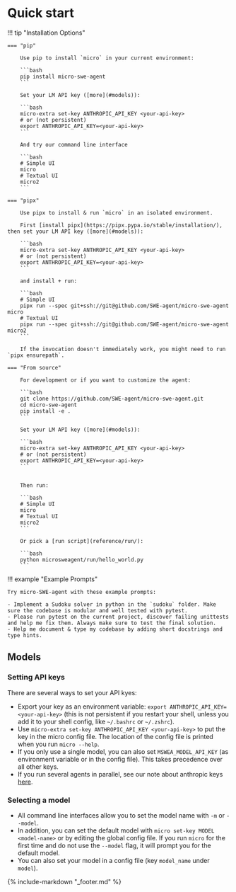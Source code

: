# Quick start

!!! tip "Installation Options"

    === "pip"

        Use pip to install `micro` in your current environment:

        ```bash
        pip install micro-swe-agent
        ```

        Set your LM API key ([more](#models)):

        ```bash
        micro-extra set-key ANTHROPIC_API_KEY <your-api-key>
        # or (not persistent)
        export ANTHROPIC_API_KEY=<your-api-key>
        ```

        And try our command line interface

        ```bash
        # Simple UI
        micro
        # Textual UI
        micro2
        ```

    === "pipx"

        Use pipx to install & run `micro` in an isolated environment.

        First [install pipx](https://pipx.pypa.io/stable/installation/), then set your LM API key ([more](#models)):

        ```bash
        micro-extra set-key ANTHROPIC_API_KEY <your-api-key>
        # or (not persistent)
        export ANTHROPIC_API_KEY=<your-api-key>
        ```

        and install + run:

        ```bash
        # Simple UI
        pipx run --spec git+ssh://git@github.com/SWE-agent/micro-swe-agent micro
        # Textual UI
        pipx run --spec git+ssh://git@github.com/SWE-agent/micro-swe-agent micro2
        ```

        If the invocation doesn't immediately work, you might need to run `pipx ensurepath`.

    === "From source"

        For development or if you want to customize the agent:

        ```bash
        git clone https://github.com/SWE-agent/micro-swe-agent.git
        cd micro-swe-agent
        pip install -e .
        ```

        Set your LM API key ([more](#models)):

        ```bash
        micro-extra set-key ANTHROPIC_API_KEY <your-api-key>
        # or (not persistent)
        export ANTHROPIC_API_KEY=<your-api-key>
        ```


        Then run:

        ```bash
        # Simple UI
        micro
        # Textual UI
        micro2
        ```

        Or pick a [run script](reference/run/):

        ```bash
        python microsweagent/run/hello_world.py
        ```

!!! example "Example Prompts"

    Try micro-SWE-agent with these example prompts:

    - Implement a Sudoku solver in python in the `sudoku` folder. Make sure the codebase is modular and well tested with pytest.
    - Please run pytest on the current project, discover failing unittests and help me fix them. Always make sure to test the final solution.
    - Help me document & type my codebase by adding short docstrings and type hints.

## Models

### Setting API keys

There are several ways to set your API kyes:

* Export your key as an environment variable: `export ANTHROPIC_API_KEY=<your-api-key>` (this is not persistent if you restart your shell, unless you add it to your shell config, like `~/.bashrc` or `~/.zshrc`).
* Use `micro-extra set-key ANTHROPIC_API_KEY <your-api-key>` to put the key in the micro config file. The location of the config file is printed when you run `micro --help`.
* If you only use a single model, you can also set `MSWEA_MODEL_API_KEY` (as environment variable or in the config file). This takes precedence over all other keys.
* If you run several agents in parallel, see our note about anthropic keys [here](advanced/configuration.md).

### Selecting a model

* All command line interfaces allow you to set the model name with `-m` or `--model`.
* In addition, you can set the default model with `micro set-key MODEL <model-name>` or by editing the global config file.
  If you run `micro` for the first time and do not use the `--model` flag, it will prompt you for the default model.
* You can also set your model in a config file (key `model_name` under `model`).

{% include-markdown "_footer.md" %}
